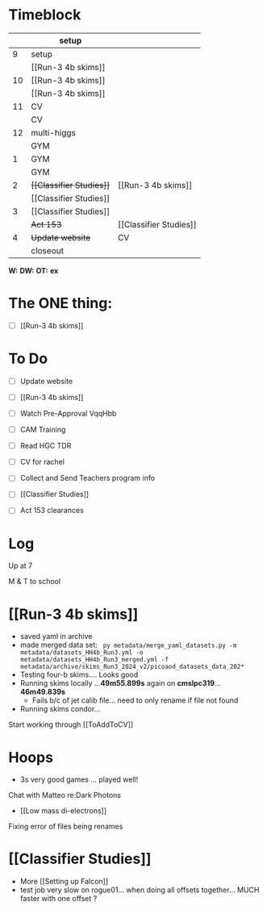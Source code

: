 # Timeblock

|     | setup                      |                        |
| --- | -------------------------- | ---------------------- |
| 9   | setup                      |                        |
|     | [[Run-3 4b skims]]         |                        |
| 10  | [[Run-3 4b skims]]         |                        |
|     | [[Run-3 4b skims]]         |                        |
| 11  | CV                         |                        |
|     | CV                         |                        |
| 12  | multi-higgs                |                        |
|     | GYM                        |                        |
| 1   | GYM                        |                        |
|     | GYM                        |                        |
| 2   | ~~[[Classifier Studies]]~~ | [[Run-3 4b skims]]     |
|     | [[Classifier Studies]]     |                        |
| 3   | [[Classifier Studies]]     |                        |
|     | ~~Act 153~~                | [[Classifier Studies]] |
| 4   | ~~Update website~~         | CV                     |
|     | closeout                   |                        |

**W:**
**DW:**
**OT:**
**ex** 

# The ONE thing: 
- [ ] [[Run-3 4b skims]]


# To Do
- [ ] Update website
- [ ] [[Run-3 4b skims]]
- [ ] Watch Pre-Approval VqqHbb
- [ ] CAM Training
- [ ] Read HGC TDR
- [ ] CV for rachel
- [ ] Collect and Send Teachers program info
- [ ] [[Classifier Studies]]
- [ ] Act 153 clearances


# Log

Up at 7

M & T to school

# [[Run-3 4b skims]]
- saved yaml in archive
- made merged data set:
	` py metadata/merge_yaml_datasets.py -m metadata/datasets_HH4b_Run3.yml -o metadata/datasets_HH4b_Run3_merged.yml -f metadata/archive/skims_Run3_2024_v2/picoaod_datasets_data_202*`
- Testing four-b skims.... Looks good
- Running skims locally ...**49m55.899s** again on **cmslpc319**... **46m49.839s**
	- Fails b/c of jet calib file... need to only rename if file not found
- Running skims condor...

Start working through [[ToAddToCV]]

# Hoops
- 3s very good games ... played well!

Chat with Matteo re:Dark Photons
- [[Low mass di-electrons]]

Fixing error of files being renames

# [[Classifier Studies]]
- More [[Setting up Falcon]]
- test job very slow on rogue01...  when doing all offsets together... MUCH faster with one offset ?

